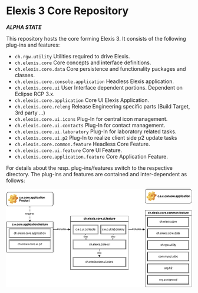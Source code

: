 Elexis 3 Core Repository
========================

__*ALPHA STATE*__

This repository hosts the core forming Elexis 3. It consists of the following plug-ins and features:

* `ch.rgw.utility` Utilities required to drive Elexis.
* `ch.elexis.core` Core concepts and interface definitions.
* `ch.elexis.core.data` Core persistence and functionality packages and classes.
* `ch.elexis.core.console.application` Headless Elexis application.
* `ch.elexis.core.ui` User Interface dependent portions. Dependent on Eclipse RCP 3.x.
* `ch.elexis.core.application` Core UI Elexis Application.
* `ch.elexis.core.releng` Release Engineering specific parts (Build Target, 3rd party ...)
* `ch.elexis.core.ui.icons` Plug-In for central icon management.
* `ch.elexis.core.ui.contacts` Plug-In for contact management.
* `ch.elexis.core.ui.laboratory` Plug-In for laboratory related tasks.
* `ch.elexis.core.ui.p2` Plug-In to realize client side p2 update tasks
* `ch.elexis.core.common.feature`	Headless Core Feature.
* `ch.elexis.core.ui.feature` Core UI Feature.
* `ch.elexis.core.application.feature` Core Application Feature.

For details about the resp. plug-ins/features switch to the respective directory. The plug-ins and features
are contained and inter-dependent as follows:

![FeatureStructure](FeatureStructure.png)

